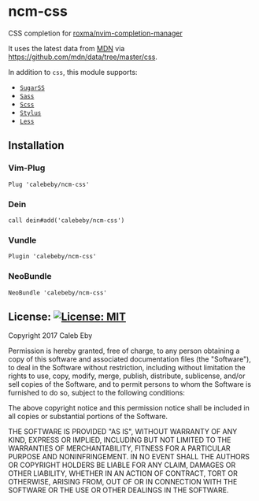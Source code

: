 # ncm-css

CSS completion for [roxma/nvim-completion-manager](https://github.com/roxma/nvim-completion-manager)

It uses the latest data from [MDN](https://developer.mozilla.org/en-US/docs/Web/CSS/Reference) via https://github.com/mdn/data/tree/master/css.

In addition to `css`, this module supports:

- [`SugarSS`](https://github.com/postcss/sugarss)
- [`Sass`](http://sass-lang.com/)
- [`Scss`](http://sass-lang.com/)
- [`Stylus`](http://stylus-lang.com/)
- [`Less`](http://lesscss.org/)

## Installation

### Vim-Plug
```vim
Plug 'calebeby/ncm-css'
```

### Dein
```vim
call dein#add('calebeby/ncm-css')
```

### Vundle
```vim
Plugin 'calebeby/ncm-css'
```

### NeoBundle
```vim
NeoBundle 'calebeby/ncm-css'
```

## License: [![License: MIT](https://img.shields.io/badge/License-MIT-yellow.svg)](https://opensource.org/licenses/MIT)

Copyright 2017 Caleb Eby

Permission is hereby granted, free of charge, to any person obtaining a copy of this software and associated documentation files (the "Software"), to deal in the Software without restriction, including without limitation the rights to use, copy, modify, merge, publish, distribute, sublicense, and/or sell copies of the Software, and to permit persons to whom the Software is furnished to do so, subject to the following conditions:

The above copyright notice and this permission notice shall be included in all copies or substantial portions of the Software.

THE SOFTWARE IS PROVIDED "AS IS", WITHOUT WARRANTY OF ANY KIND, EXPRESS OR IMPLIED, INCLUDING BUT NOT LIMITED TO THE WARRANTIES OF MERCHANTABILITY, FITNESS FOR A PARTICULAR PURPOSE AND NONINFRINGEMENT. IN NO EVENT SHALL THE AUTHORS OR COPYRIGHT HOLDERS BE LIABLE FOR ANY CLAIM, DAMAGES OR OTHER LIABILITY, WHETHER IN AN ACTION OF CONTRACT, TORT OR OTHERWISE, ARISING FROM, OUT OF OR IN CONNECTION WITH THE SOFTWARE OR THE USE OR OTHER DEALINGS IN THE SOFTWARE.
